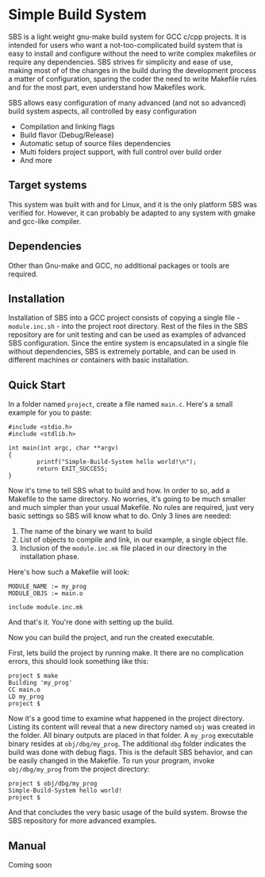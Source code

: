 # Simple Build System
SBS is a light weight gnu-make build system for GCC c/cpp projects. It is intended for users who want a not-too-complicated build system that is easy to install and configure without the need to write complex makefiles or require any dependencies. SBS strives fir simplicity and ease of use, making most of of the changes in the build during the development process a matter of configuration, sparing the coder the need to write Makefile rules and for the most part, even understand how Makefiles work.

SBS allows easy configuration of many advanced (and not so advanced) build system aspects, all controlled by easy configuration
- Compilation and linking flags
- Build flavor (Debug/Release)
- Automatic setup of source files dependencies
- Multi folders project support, with full control over build order
- And more

## Target systems
This system was built with and for Linux, and it is the only platform SBS was verified for. However, it can probably be adapted to any system with gmake and gcc-like compiler.

## Dependencies
Other than Gnu-make and GCC, no additional packages or tools are required.

## Installation
Installation of SBS into a GCC project consists of copying a single file - `module.inc.sh` - into the project root directory. Rest of the files in the SBS repository are for unit testing and can be used as examples of advanced SBS configuration. Since the entire system is encapsulated in a single file without dependencies, SBS is extremely portable, and can be used in different machines or containers with basic installation.

## Quick Start
In a folder named `project`, create a file named `main.c`. Here's a small example for you to paste:
```
#include <stdio.h>
#include <stdlib.h>

int main(int argc, char **argv)
{
        printf("Simple-Build-System hello world!\n");
        return EXIT_SUCCESS;
}

```
Now it's time to tell SBS what to build and how. In order to so, add a Makefile to the same directory. No worries, it's going to be much smaller and much simpler than your usual Makefile. No rules are required, just very basic settings so SBS will know what to do. Only 3 lines are needed:

1. The name of the binary we want to build
2. List of objects to compile and link, in our example, a single object file.
3. Inclusion of the `module.inc.mk` file placed in our directory in the installation phase.

Here's how such a Makefile will look:
```
MODULE_NAME := my_prog
MODULE_OBJS := main.o

include module.inc.mk

```
And that's it. You're done with setting up the build.

Now you can build the project, and run the created executable.

First, lets build the project by running make. It there are no complication errors, this should look something like this:
```
project $ make
Building 'my_prog'
CC main.o
LD my_prog
project $
```

Now it's a good time to examine what happened in the project directory. Listing its content will reveal that a new directory named `obj` was created in the folder. All binary outputs are placed in that folder. A `my_prog` executable binary resides at `obj/dbg/my_prog`. The additional `dbg` folder indicates the build was done with debug flags. This is the default SBS behavior, and can be easily changed in the Makefile.
To run your program, invoke `obj/dbg/my_prog` from the project directory:
```
project $ obj/dbg/my_prog
Simple-Build-System hello world!
project $
```

And that concludes the very basic usage of the build system.
Browse the SBS repository for more advanced examples.

## Manual
Coming soon
